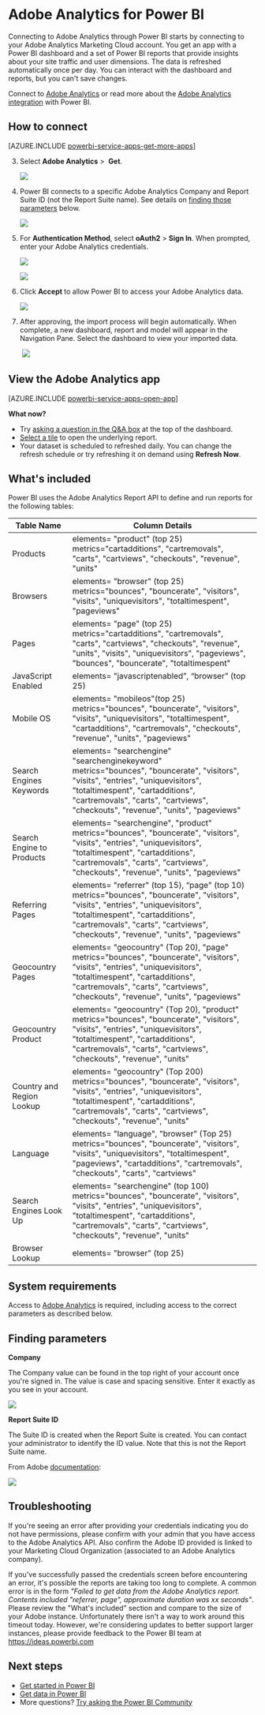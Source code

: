 <properties
   pageTitle="Adobe Analytics for Power BI"
   description="Connect to Adobe Analytics from Power BI for an app that displays your account data in a dashboard and reports."
   services="powerbi"
   documentationCenter=""
   authors="ajayan"
   manager="erikre"
   backup="maggiesMSFT"
   editor=""
   tags=""
   qualityFocus="no"
   qualityDate=""/>

<tags
   ms.service="powerbi"
   ms.devlang="NA"
   ms.topic="article"
   ms.tgt_pltfrm="NA"
   ms.workload="powerbi"
   ms.date="08/29/2017"
   ms.author="ajayan"/>

# Adobe Analytics for Power BI

Connecting to Adobe Analytics through Power BI starts by connecting to your Adobe Analytics Marketing Cloud account. You get an app with a Power BI dashboard and a set of Power BI reports that provide insights about your site traffic and user dimensions. The data is refreshed automatically once per day. You can interact with the dashboard and reports, but you can't save changes.

Connect to [Adobe Analytics](https://app.powerbi.com/getdata/services/adobe-analytics) or read more about the [Adobe Analytics integration](https://powerbi.microsoft.com/integrations/adobe-analytics) with Power BI.

## How to connect

[AZURE.INCLUDE [powerbi-service-apps-get-more-apps](../includes/powerbi-service-apps-get-more-apps.md)]

3.  Select **Adobe Analytics** \>  **Get**.

	![](media/powerbi-content-pack-adobe-analytics/adobe.png)

4.  Power BI connects to a specific Adobe Analytics Company and Report Suite ID (not the Report Suite name). See details on [finding those parameters](#FindingParams) below.

	![](media/powerbi-content-pack-adobe-analytics/parameters.PNG)

5. For **Authentication Method**, select **oAuth2** \> **Sign In**. When prompted, enter your Adobe Analytics credentials. 

	![](media/powerbi-content-pack-adobe-analytics/Creds.PNG)

	![](media/powerbi-content-pack-adobe-analytics/adobe_signin.PNG)

6.  Click **Accept** to allow Power BI to access your Adobe Analytics data.

	![](media/powerbi-content-pack-adobe-analytics/adobe_authorize.PNG)

7. After approving, the import process will begin automatically. When complete, a new dashboard, report and model will appear in the Navigation Pane. Select the dashboard to view your imported data.

	 ![](media/powerbi-content-pack-adobe-analytics/Dashboard.png)

## View the Adobe Analytics app

[AZURE.INCLUDE [powerbi-service-apps-open-app](../includes/powerbi-service-apps-open-app.md)]

**What now?**

- Try [asking a question in the Q&A box](powerbi-service-q-and-a.md) at the top of the dashboard.
- [Select a tile](powerbi-service-dashboard-tiles.md) to open the underlying report.
- Your dataset is scheduled to refreshed daily. You can change the refresh schedule or try refreshing it on demand using **Refresh Now**.

## What's included
Power BI uses the Adobe Analytics Report API to define and run reports for the following tables:

|**Table Name**|**Column Details**|
|---|---|
|Products|elements=  "product" (top 25) </br> metrics="cartadditions", "cartremovals", "carts", "cartviews", "checkouts", "revenue", "units"|
|Browsers| elements= "browser" (top 25)</br>  metrics="bounces", "bouncerate", "visitors", "visits", "uniquevisitors", "totaltimespent", "pageviews"|
|Pages| elements= "page" (top 25)</br>  metrics="cartadditions", "cartremovals", "carts", "cartviews", "checkouts", "revenue", "units", "visits", "uniquevisitors", "pageviews", "bounces", "bouncerate", "totaltimespent"|
|JavaScript Enabled| elements=  "javascriptenabled”, “browser” (top 25)|
|Mobile OS| elements= "mobileos"(top 25)</br> metrics="bounces", "bouncerate", "visitors", "visits", "uniquevisitors", "totaltimespent", "cartadditions", "cartremovals", "checkouts", "revenue", "units", "pageviews"|
|Search Engines Keywords| elements= "searchengine" "searchenginekeyword"</br>  metrics="bounces", "bouncerate", "visitors", "visits", "entries", "uniquevisitors", "totaltimespent", "cartadditions", "cartremovals", "carts", "cartviews", "checkouts", "revenue", "units", "pageviews"|
|Search Engine to Products|	elements= "searchengine", "product"</br>  metrics="bounces", "bouncerate", "visitors", "visits", "entries", "uniquevisitors", "totaltimespent", "cartadditions", "cartremovals", "carts", "cartviews", "checkouts", "revenue", "units", "pageviews"|
|Referring Pages| elements= "referrer" (top 15), “page" (top 10)</br>  metrics="bounces", "bouncerate", "visitors", "visits", "entries", "uniquevisitors", "totaltimespent", "cartadditions", "cartremovals", "carts", "cartviews", "checkouts", "revenue", "units", "pageviews"|
|Geocountry Pages| elements= "geocountry" (Top 20), "page"</br>  metrics="bounces", "bouncerate", "visitors", "visits", "entries", "uniquevisitors", "totaltimespent", "cartadditions", "cartremovals", "carts", "cartviews", "checkouts", "revenue", "units", "pageviews"|
|Geocountry Product| elements= "geocountry" (Top 20), "product"</br> metrics="bounces", "bouncerate", "visitors", "visits", "entries", "uniquevisitors", "totaltimespent", "cartadditions", "cartremovals", "carts", "cartviews", "checkouts", "revenue", "units"|
|Country and Region Lookup| elements= "geocountry" (Top 200)</br>  metrics="bounces", "bouncerate", "visitors", "visits", "entries", "uniquevisitors", "totaltimespent", "cartadditions", "cartremovals", "carts", "cartviews", "checkouts", "revenue", "units"|
|Language| elements= "language", "browser" (Top 25)</br>  metrics="bounces", "bouncerate", "visitors", "visits", "uniquevisitors", "totaltimespent", "pageviews", "cartadditions", "cartremovals", "checkouts", "carts", "cartviews"|
|Search Engines Look Up| elements= "searchengine" (top 100)</br>  metrics="bounces", "bouncerate", "visitors", "visits", "entries", "uniquevisitors", "totaltimespent", "cartadditions", "cartremovals", "carts", "cartviews", "checkouts", "revenue", "units"|
|Browser Lookup| elements= "browser" (top 25)|

## System requirements
Access to [Adobe Analytics](http://www.adobe.com/marketing-cloud/web-analytics.html) is required, including access to the correct parameters as described below.

<a name="FindingParams"></a>

## Finding parameters

**Company**

The Company value can be found in the top right of your account once you're signed in. The value is case and spacing sensitive. Enter it exactly as you see in your account.

![](media/powerbi-content-pack-adobe-analytics/adobe_companies.PNG)

**Report Suite ID**

The Suite ID is created when the Report Suite is created. You can contact your administrator to identify the ID value. Note that this is not the Report Suite name.

From Adobe [documentation](https://marketing.adobe.com/resources/help/en_US/reference/new_report_suite.html):

![](media/powerbi-content-pack-adobe-analytics/ReportSuiteID.PNG)

## Troubleshooting
If you're seeing an error after providing your credentials indicating you do not have permissions, please confirm with your admin that you have access to the Adobe Analytics API. Also confirm the Adobe ID provided is linked to your Marketing Cloud Organization (associated to an Adobe Analytics company).

If you've successfully passed the credentials screen  before encountering an error, it's possible the reports are taking too long to complete. A common error is in the form *"Failed to get data from the Adobe Analytics report. Contents included &quot;referrer, page&quot;, approximate duration was xx seconds"*. Please review the "What's included" section and compare to the size of your Adobe instance. Unfortunately there isn't a way to work around this timeout today. However, we're considering updates to better support larger instances, please provide feedback to the Power BI team at https://ideas.powerbi.com

## Next steps

- [Get started in Power BI](powerbi-service-get-started.md)
- [Get data in Power BI](powerbi-service-get-data.md)
- More questions? [Try asking the Power BI Community](http://community.powerbi.com/)
